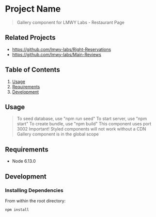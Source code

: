 # Project Name

> Gallery component for LMWY Labs - Restaurant Page

## Related Projects

  - https://github.com/lmwy-labs/Right-Reservations
  - https://github.com/lmwy-labs/Main-Reviews

## Table of Contents

1. [Usage](#Usage)
1. [Requirements](#requirements)
1. [Development](#development)

## Usage
> To seed database, use "npm run seed"
> To start server, use "npm start"
> To create bundle, use "npm build"
> This component uses port 3002
> Important! Styled components will not work without a CDN
> Gallery component is in the global scope

## Requirements
- Node 6.13.0

## Development
### Installing Dependencies

From within the root directory:

```sh
npm install
```
